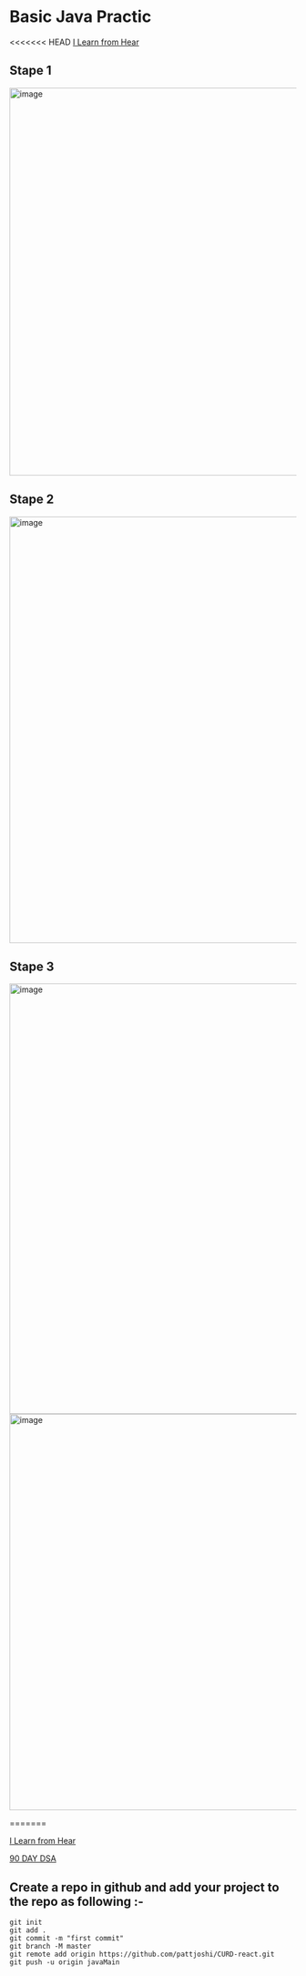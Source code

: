 # Basic Java Practic

<<<<<<< HEAD
[I Learn from Hear](https://www.programiz.com/java-programming/examples)

## Stape 1

<img width="681" alt="image" src="https://user-images.githubusercontent.com/78966839/191808974-467bd3bc-da30-40e0-a89d-325d4e5163d6.png">

## Stape 2

<img width="749" alt="image" src="https://user-images.githubusercontent.com/78966839/191775557-3ddf4d46-f23a-48e1-b097-2dae7f528986.png">

## Stape 3

<img width="756" alt="image" src="https://user-images.githubusercontent.com/78966839/191803818-ff6ae6fe-fdc3-4f91-a401-12df4ea342fd.png">

<img width="696" alt="image" src="https://user-images.githubusercontent.com/78966839/191804313-cdbf8baa-c142-474a-889e-ebd7269a2b9e.png">

=======

[I Learn from Hear](https://www.programiz.com/java-programming/examples)

[90 DAY DSA](https://whimsical.com/dsa-in-90-days-EmPkf5utoFGRMnRqJjM6YV)

## Create a repo in github and add your project to the repo as following :-

```
git init
git add .
git commit -m "first commit"
git branch -M master
git remote add origin https://github.com/pattjoshi/CURD-react.git
git push -u origin javaMain
```
